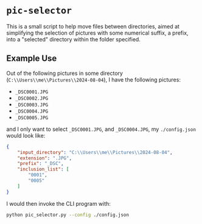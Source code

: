 # `pic-selector`

This is a small script to help move files between directories, aimed at
simplifying the selection of pictures with some numerical suffix, a prefix,
into a "selected" directory within the folder specified.

## Example Use

Out of the following pictures in some directory (`C:\\Users\\me\\Pictures\\2024-08-04`),
I have the following pictures:
- `_DSC0001.JPG`
- `_DSC0002.JPG`
- `_DSC0003.JPG`
- `_DSC0004.JPG`
- `_DSC0005.JPG`

and I only want to select `_DSC0001.JPG`, and `_DSC0004.JPG`, my `./config.json`
would look like:
```json
{
    "input_directory": "C:\\Users\\me\\Pictures\\2024-08-04",
    "extension": ".JPG",
    "prefix": "_DSC",
    "inclusion_list": [
        "0001",
        "0005"
    ]
}
```

I would then invoke the CLI program with:

```sh
python pic_selector.py --config ./config.json
```
